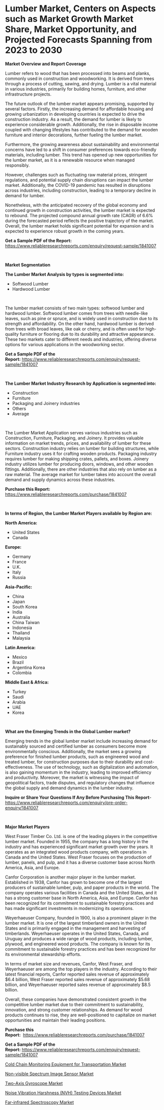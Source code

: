 <p><h1>Lumber Market, Centers on Aspects such as Market Growth Market Share, Market Opportunity, and Projected Forecasts Spanning from 2023 to 2030</h1></p><p><strong>Market Overview and Report Coverage</strong></p>
<p><p>Lumber refers to wood that has been processed into beams and planks, commonly used in construction and woodworking. It is derived from trees through a process of cutting, sawing, and drying. Lumber is a vital material in various industries, primarily for building homes, furniture, and other infrastructure projects.</p><p>The future outlook of the lumber market appears promising, supported by several factors. Firstly, the increasing demand for affordable housing and growing urbanization in developing countries is expected to drive the construction industry. As a result, the demand for lumber is likely to experience considerable growth. Additionally, the rise in disposable income coupled with changing lifestyles has contributed to the demand for wooden furniture and interior decorations, further fueling the lumber market.</p><p>Furthermore, the growing awareness about sustainability and environmental concerns have led to a shift in consumer preferences towards eco-friendly materials, including lumber. This trend has opened up new opportunities for the lumber market, as it is a renewable resource when managed responsibly.</p><p>However, challenges such as fluctuating raw material prices, stringent regulations, and potential supply chain disruptions can impact the lumber market. Additionally, the COVID-19 pandemic has resulted in disruptions across industries, including construction, leading to a temporary decline in demand for lumber.</p><p>Nonetheless, with the anticipated recovery of the global economy and continued growth in construction activities, the lumber market is expected to rebound. The projected compound annual growth rate (CAGR) of 6.6% during the forecasted period reflects the positive trajectory of the market. Overall, the lumber market holds significant potential for expansion and is expected to experience robust growth in the coming years.</p></p>
<p><strong>Get a Sample PDF of the Report:</strong> <a href="https://www.reliableresearchreports.com/enquiry/request-sample/1841007">https://www.reliableresearchreports.com/enquiry/request-sample/1841007</a></p>
<p>&nbsp;</p>
<p><strong>Market Segmentation</strong></p>
<p><strong>The Lumber Market Analysis by types is segmented into:</strong></p>
<p><ul><li>Softwood Lumber</li><li>Hardwood Lumber</li></ul></p>
<p>&nbsp;</p>
<p><p>The lumber market consists of two main types: softwood lumber and hardwood lumber. Softwood lumber comes from trees with needle-like leaves, such as pine or spruce, and is widely used in construction due to its strength and affordability. On the other hand, hardwood lumber is derived from trees with broad leaves, like oak or cherry, and is often used for high-quality furniture or flooring due to its durability and attractive appearance. These two markets cater to different needs and industries, offering diverse options for various applications in the woodworking sector.</p></p>
<p><strong>Get a Sample PDF of the Report:</strong>&nbsp;<a href="https://www.reliableresearchreports.com/enquiry/request-sample/1841007">https://www.reliableresearchreports.com/enquiry/request-sample/1841007</a></p>
<p>&nbsp;</p>
<p><strong>The Lumber Market Industry Research by Application is segmented into:</strong></p>
<p><ul><li>Construction</li><li>Furniture</li><li>Packaging and Joinery industries</li><li>Others</li><li>Average</li></ul></p>
<p>&nbsp;</p>
<p><p>The Lumber Market Application serves various industries such as Construction, Furniture, Packaging, and Joinery. It provides valuable information on market trends, prices, and availability of lumber for these sectors. Construction industry relies on lumber for building structures, while Furniture industry uses it for crafting wooden products. Packaging industry requires lumber for making shipping crates, pallets, and boxes. Joinery industry utilizes lumber for producing doors, windows, and other wooden fittings. Additionally, there are other industries that also rely on lumber as a raw material. The average market for lumber takes into account the overall demand and supply dynamics across these industries.</p></p>
<p><strong>Purchase this Report:</strong>&nbsp; <a href="https://www.reliableresearchreports.com/purchase/1841007">https://www.reliableresearchreports.com/purchase/1841007</a></p>
<p>&nbsp;</p>
<p><strong>In terms of Region, the Lumber Market Players available by Region are:</strong></p>
<p>
    <p> <strong> North America: </strong>
        <ul>
            <li>United States</li>
            <li>Canada</li>
        </ul>
        </p> 
    <p> <strong> Europe: </strong>
        <ul>
            <li>Germany</li>
            <li>France</li>
            <li>U.K.</li>
            <li>Italy</li>
            <li>Russia</li>
        </ul>
        </p> 
    <p> <strong> Asia-Pacific: </strong>
        <ul>
            <li>China</li>
            <li>Japan</li>
            <li>South Korea</li>
            <li>India</li>
            <li>Australia</li>
            <li>China Taiwan</li>
            <li>Indonesia</li>
            <li>Thailand</li>
            <li>Malaysia</li>
        </ul>
        </p> 
    <p> <strong> Latin America: </strong>
        <ul>
            <li>Mexico</li>
            <li>Brazil</li>
            <li>Argentina Korea</li>
            <li>Colombia</li>
        </ul>
        </p> 
    <p> <strong> Middle East & Africa: </strong>
        <ul>
            <li>Turkey</li>
            <li>Saudi</li>
            <li>Arabia</li>
            <li>UAE</li>
            <li>Korea</li>
        </ul>
    </p>
    </p>
<p>&nbsp;</p>
<p><strong>What are the Emerging Trends in the Global Lumber market?</strong></p>
<p><p>Emerging trends in the global lumber market include increasing demand for sustainably sourced and certified lumber as consumers become more environmentally conscious. Additionally, the market sees a growing preference for finished lumber products, such as engineered wood and treated lumber, for construction purposes due to their durability and cost-effectiveness. The use of technology, such as digitalization and automation, is also gaining momentum in the industry, leading to improved efficiency and productivity. Moreover, the market is witnessing the impact of geopolitical factors, trade disputes, and regulatory changes that influence the global supply and demand dynamics in the lumber industry.</p></p>
<p><strong>Inquire or Share Your Questions If Any Before Purchasing This Report</strong>- <a href="https://www.reliableresearchreports.com/enquiry/pre-order-enquiry/1841007">https://www.reliableresearchreports.com/enquiry/pre-order-enquiry/1841007</a></p>
<p>&nbsp;</p>
<p><strong>Major Market Players</strong></p>
<p><p>West Fraser Timber Co. Ltd. is one of the leading players in the competitive lumber market. Founded in 1955, the company has a long history in the industry and has experienced significant market growth over the years. It operates as an integrated wood products company, with operations in Canada and the United States. West Fraser focuses on the production of lumber, panels, and pulp, and it has a diverse customer base across North America, Asia, and Europe.</p><p>Canfor Corporation is another major player in the lumber market. Established in 1938, Canfor has grown to become one of the largest producers of sustainable lumber, pulp, and paper products in the world. The company operates various facilities in Canada and the United States, and it has a strong customer base in North America, Asia, and Europe. Canfor has been recognized for its commitment to sustainable forestry practices and has made significant investments in modernizing its operations.</p><p>Weyerhaeuser Company, founded in 1900, is also a prominent player in the lumber market. It is one of the largest timberland owners in the United States and is primarily engaged in the management and harvesting of timberlands. Weyerhaeuser operates in the United States, Canada, and Uruguay and produces a wide range of wood products, including lumber, plywood, and engineered wood products. The company is known for its commitment to sustainable forestry practices and has been recognized for its environmental stewardship efforts.</p><p>In terms of market size and revenues, Canfor, West Fraser, and Weyerhaeuser are among the top players in the industry. According to their latest financial reports, Canfor reported sales revenue of approximately $6.4 billion, West Fraser reported sales revenue of approximately $5.68 billion, and Weyerhaeuser reported sales revenue of approximately $8.5 billion.</p><p>Overall, these companies have demonstrated consistent growth in the competitive lumber market due to their commitment to sustainability, innovation, and strong customer relationships. As demand for wood products continues to rise, they are well-positioned to capitalize on market opportunities and maintain their leading positions.</p></p>
<p><strong>Purchase this Report:</strong>&nbsp;&nbsp;<a href="https://www.reliableresearchreports.com/purchase/1841007">https://www.reliableresearchreports.com/purchase/1841007</a></p>
<p></p>
<p><strong>Get a Sample PDF of the Report:</strong>&nbsp;<a href="https://www.reliableresearchreports.com/enquiry/request-sample/1841007">https://www.reliableresearchreports.com/enquiry/request-sample/1841007</a></p>
<p><p><a href="https://medium.com/@orinsmitham1985/cold-chain-monitoring-equipment-for-transportation-market-research-report-its-history-and-forecast-6f27fdd52c47">Cold Chain Monitoring Equipment for Transportation Market</a></p><p><a href="https://medium.com/@elianehilll2023/non-visible-spectrum-image-sensor-market-insight-market-trends-growth-forecasted-from-2023-to-8289bb785e89">Non-visible Spectrum Image Sensor Market</a></p><p><a href="https://medium.com/@grayceyundt1913/two-axis-gyroscope-market-outlook-industry-overview-and-forecast-2023-to-2030-017a61b9e2d4">Two-Axis Gyroscope Market</a></p><p><a href="https://medium.com/@jalenmurphy48/noise-vibration-harshness-nvh-testing-devices-market-insights-into-market-cagr-market-trends-50b23fec0836">Noise Vibration Harshness (NVH) Testing Devices Market</a></p><p><a href="https://medium.com/@hunterwyman1984/far-infrared-spectroscopy-market-analysis-its-cagr-market-segmentation-and-global-industry-bb789e59c7c5">Far-infrared Spectroscopy Market</a></p></p>